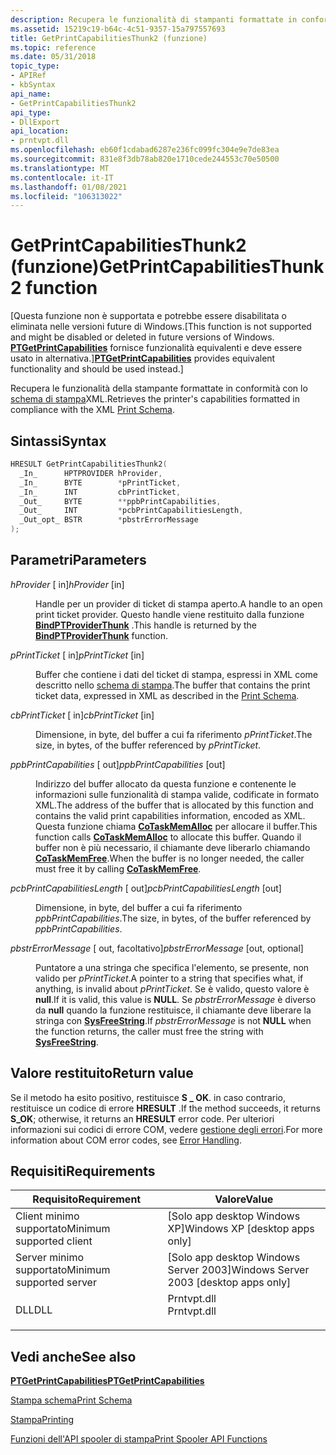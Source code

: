 ```yaml
---
description: Recupera le funzionalità di stampanti formattate in conformità con lo schema di stampa XML.
ms.assetid: 15219c19-b64c-4c51-9357-15a797557693
title: GetPrintCapabilitiesThunk2 (funzione)
ms.topic: reference
ms.date: 05/31/2018
topic_type:
- APIRef
- kbSyntax
api_name:
- GetPrintCapabilitiesThunk2
api_type:
- DllExport
api_location:
- prntvpt.dll
ms.openlocfilehash: eb60f1cdabad6287e236fc099fc304e9e7de83ea
ms.sourcegitcommit: 831e8f3db78ab820e1710cede244553c70e50500
ms.translationtype: MT
ms.contentlocale: it-IT
ms.lasthandoff: 01/08/2021
ms.locfileid: "106313022"
---
```

# <a name="getprintcapabilitiesthunk2-function"></a><span data-ttu-id="9d897-103">GetPrintCapabilitiesThunk2 (funzione)</span><span class="sxs-lookup"><span data-stu-id="9d897-103">GetPrintCapabilitiesThunk2 function</span></span>

<span data-ttu-id="9d897-104">\[Questa funzione non è supportata e potrebbe essere disabilitata o eliminata nelle versioni future di Windows.</span><span class="sxs-lookup"><span data-stu-id="9d897-104">\[This function is not supported and might be disabled or deleted in future versions of Windows.</span></span> <span data-ttu-id="9d897-105">[**PTGetPrintCapabilities**](/windows/desktop/api/prntvpt/nf-prntvpt-ptgetprintcapabilities) fornisce funzionalità equivalenti e deve essere usato in alternativa.\]</span><span class="sxs-lookup"><span data-stu-id="9d897-105">[**PTGetPrintCapabilities**](/windows/desktop/api/prntvpt/nf-prntvpt-ptgetprintcapabilities) provides equivalent functionality and should be used instead.\]</span></span>

<span data-ttu-id="9d897-106">Recupera le funzionalità della stampante formattate in conformità con lo [schema di stampa](./printschema.md)XML.</span><span class="sxs-lookup"><span data-stu-id="9d897-106">Retrieves the printer's capabilities formatted in compliance with the XML [Print Schema](./printschema.md).</span></span>

## <a name="syntax"></a><span data-ttu-id="9d897-107">Sintassi</span><span class="sxs-lookup"><span data-stu-id="9d897-107">Syntax</span></span>


```C++
HRESULT GetPrintCapabilitiesThunk2(
  _In_      HPTPROVIDER hProvider,
  _In_      BYTE        *pPrintTicket,
  _In_      INT         cbPrintTicket,
  _Out_     BYTE        **ppbPrintCapabilities,
  _Out_     INT         *pcbPrintCapabilitiesLength,
  _Out_opt_ BSTR        *pbstrErrorMessage
);
```



## <a name="parameters"></a><span data-ttu-id="9d897-108">Parametri</span><span class="sxs-lookup"><span data-stu-id="9d897-108">Parameters</span></span>

<dl> <dt>

<span data-ttu-id="9d897-109">*hProvider* \[ in\]</span><span class="sxs-lookup"><span data-stu-id="9d897-109">*hProvider* \[in\]</span></span>
</dt> <dd>

<span data-ttu-id="9d897-110">Handle per un provider di ticket di stampa aperto.</span><span class="sxs-lookup"><span data-stu-id="9d897-110">A handle to an open print ticket provider.</span></span> <span data-ttu-id="9d897-111">Questo handle viene restituito dalla funzione [**BindPTProviderThunk**](bindptproviderthunk.md) .</span><span class="sxs-lookup"><span data-stu-id="9d897-111">This handle is returned by the [**BindPTProviderThunk**](bindptproviderthunk.md) function.</span></span>

</dd> <dt>

<span data-ttu-id="9d897-112">*pPrintTicket* \[ in\]</span><span class="sxs-lookup"><span data-stu-id="9d897-112">*pPrintTicket* \[in\]</span></span>
</dt> <dd>

<span data-ttu-id="9d897-113">Buffer che contiene i dati del ticket di stampa, espressi in XML come descritto nello [schema di stampa](./printschema.md).</span><span class="sxs-lookup"><span data-stu-id="9d897-113">The buffer that contains the print ticket data, expressed in XML as described in the [Print Schema](./printschema.md).</span></span>

</dd> <dt>

<span data-ttu-id="9d897-114">*cbPrintTicket* \[ in\]</span><span class="sxs-lookup"><span data-stu-id="9d897-114">*cbPrintTicket* \[in\]</span></span>
</dt> <dd>

<span data-ttu-id="9d897-115">Dimensione, in byte, del buffer a cui fa riferimento *pPrintTicket*.</span><span class="sxs-lookup"><span data-stu-id="9d897-115">The size, in bytes, of the buffer referenced by *pPrintTicket*.</span></span>

</dd> <dt>

<span data-ttu-id="9d897-116">*ppbPrintCapabilities* \[ out\]</span><span class="sxs-lookup"><span data-stu-id="9d897-116">*ppbPrintCapabilities* \[out\]</span></span>
</dt> <dd>

<span data-ttu-id="9d897-117">Indirizzo del buffer allocato da questa funzione e contenente le informazioni sulle funzionalità di stampa valide, codificate in formato XML.</span><span class="sxs-lookup"><span data-stu-id="9d897-117">The address of the buffer that is allocated by this function and contains the valid print capabilities information, encoded as XML.</span></span> <span data-ttu-id="9d897-118">Questa funzione chiama [**CoTaskMemAlloc**](/windows/desktop/api/combaseapi/nf-combaseapi-cotaskmemalloc) per allocare il buffer.</span><span class="sxs-lookup"><span data-stu-id="9d897-118">This function calls [**CoTaskMemAlloc**](/windows/desktop/api/combaseapi/nf-combaseapi-cotaskmemalloc) to allocate this buffer.</span></span> <span data-ttu-id="9d897-119">Quando il buffer non è più necessario, il chiamante deve liberarlo chiamando [**CoTaskMemFree**](/windows/desktop/api/combaseapi/nf-combaseapi-cotaskmemfree).</span><span class="sxs-lookup"><span data-stu-id="9d897-119">When the buffer is no longer needed, the caller must free it by calling [**CoTaskMemFree**](/windows/desktop/api/combaseapi/nf-combaseapi-cotaskmemfree).</span></span>

</dd> <dt>

<span data-ttu-id="9d897-120">*pcbPrintCapabilitiesLength* \[ out\]</span><span class="sxs-lookup"><span data-stu-id="9d897-120">*pcbPrintCapabilitiesLength* \[out\]</span></span>
</dt> <dd>

<span data-ttu-id="9d897-121">Dimensione, in byte, del buffer a cui fa riferimento *ppbPrintCapabilities*.</span><span class="sxs-lookup"><span data-stu-id="9d897-121">The size, in bytes, of the buffer referenced by *ppbPrintCapabilities*.</span></span>

</dd> <dt>

<span data-ttu-id="9d897-122">*pbstrErrorMessage* \[ out, facoltativo\]</span><span class="sxs-lookup"><span data-stu-id="9d897-122">*pbstrErrorMessage* \[out, optional\]</span></span>
</dt> <dd>

<span data-ttu-id="9d897-123">Puntatore a una stringa che specifica l'elemento, se presente, non valido per *pPrintTicket*.</span><span class="sxs-lookup"><span data-stu-id="9d897-123">A pointer to a string that specifies what, if anything, is invalid about *pPrintTicket*.</span></span> <span data-ttu-id="9d897-124">Se è valido, questo valore è **null**.</span><span class="sxs-lookup"><span data-stu-id="9d897-124">If it is valid, this value is **NULL**.</span></span> <span data-ttu-id="9d897-125">Se *pbstrErrorMessage* è diverso da **null** quando la funzione restituisce, il chiamante deve liberare la stringa con [**SysFreeString**](/windows/win32/api/oleauto/nf-oleauto-sysfreestring).</span><span class="sxs-lookup"><span data-stu-id="9d897-125">If *pbstrErrorMessage* is not **NULL** when the function returns, the caller must free the string with [**SysFreeString**](/windows/win32/api/oleauto/nf-oleauto-sysfreestring).</span></span>

</dd> </dl>

## <a name="return-value"></a><span data-ttu-id="9d897-126">Valore restituito</span><span class="sxs-lookup"><span data-stu-id="9d897-126">Return value</span></span>

<span data-ttu-id="9d897-127">Se il metodo ha esito positivo, restituisce **S \_ OK**. in caso contrario, restituisce un codice di errore **HRESULT** .</span><span class="sxs-lookup"><span data-stu-id="9d897-127">If the method succeeds, it returns **S\_OK**; otherwise, it returns an **HRESULT** error code.</span></span> <span data-ttu-id="9d897-128">Per ulteriori informazioni sui codici di errore COM, vedere [gestione degli errori](../com/error-handling-in-com.md).</span><span class="sxs-lookup"><span data-stu-id="9d897-128">For more information about COM error codes, see [Error Handling](../com/error-handling-in-com.md).</span></span>

## <a name="requirements"></a><span data-ttu-id="9d897-129">Requisiti</span><span class="sxs-lookup"><span data-stu-id="9d897-129">Requirements</span></span>



| <span data-ttu-id="9d897-130">Requisito</span><span class="sxs-lookup"><span data-stu-id="9d897-130">Requirement</span></span> | <span data-ttu-id="9d897-131">Valore</span><span class="sxs-lookup"><span data-stu-id="9d897-131">Value</span></span> |
|-------------------------------------|----------------------------------------------------------------------------------------|
| <span data-ttu-id="9d897-132">Client minimo supportato</span><span class="sxs-lookup"><span data-stu-id="9d897-132">Minimum supported client</span></span><br/> | <span data-ttu-id="9d897-133">\[Solo app desktop Windows XP\]</span><span class="sxs-lookup"><span data-stu-id="9d897-133">Windows XP \[desktop apps only\]</span></span><br/>                                            |
| <span data-ttu-id="9d897-134">Server minimo supportato</span><span class="sxs-lookup"><span data-stu-id="9d897-134">Minimum supported server</span></span><br/> | <span data-ttu-id="9d897-135">\[Solo app desktop Windows Server 2003\]</span><span class="sxs-lookup"><span data-stu-id="9d897-135">Windows Server 2003 \[desktop apps only\]</span></span><br/>                                   |
| <span data-ttu-id="9d897-136">DLL</span><span class="sxs-lookup"><span data-stu-id="9d897-136">DLL</span></span><br/>                      | <dl> <span data-ttu-id="9d897-137"><dt>Prntvpt.dll</dt></span><span class="sxs-lookup"><span data-stu-id="9d897-137"><dt>Prntvpt.dll</dt></span></span> </dl> |



## <a name="see-also"></a><span data-ttu-id="9d897-138">Vedi anche</span><span class="sxs-lookup"><span data-stu-id="9d897-138">See also</span></span>

<dl> <dt>

[<span data-ttu-id="9d897-139">**PTGetPrintCapabilities**</span><span class="sxs-lookup"><span data-stu-id="9d897-139">**PTGetPrintCapabilities**</span></span>](/windows/desktop/api/prntvpt/nf-prntvpt-ptgetprintcapabilities)
</dt> <dt>

[<span data-ttu-id="9d897-140">Stampa schema</span><span class="sxs-lookup"><span data-stu-id="9d897-140">Print Schema</span></span>](./printschema.md)
</dt> <dt>

[<span data-ttu-id="9d897-141">Stampa</span><span class="sxs-lookup"><span data-stu-id="9d897-141">Printing</span></span>](printdocs-printing.md)
</dt> <dt>

[<span data-ttu-id="9d897-142">Funzioni dell'API spooler di stampa</span><span class="sxs-lookup"><span data-stu-id="9d897-142">Print Spooler API Functions</span></span>](printing-and-print-spooler-functions.md)
</dt> </dl>

 

